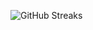 ![GitHub Streaks](https://github-streaks-mqc9.onrender.com/streak/happilli/image?theme=midnight&cache_bust=1743004019)
